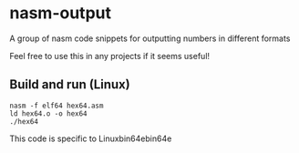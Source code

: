 # nasm-output
A group of nasm code snippets for outputting numbers in different formats

Feel free to use this in any projects if it seems useful!

## Build and run (Linux)
```
nasm -f elf64 hex64.asm
ld hex64.o -o hex64
./hex64
```
This code is specific to Linuxbin64ebin64e
